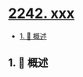 # [2242. xxx](https://github.com/Tdahuyou/TNotes.leetcode/tree/main/notes/2242.%20xxx)

<!-- region:toc -->

- [1. 📝 概述](#1--概述)

<!-- endregion:toc -->

## 1. 📝 概述
